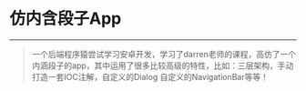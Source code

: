 # 仿内含段子App
---

> 一个后端程序猿尝试学习安卓开发，学习了darren老师的课程，高仿了一个内涵段子的app，其中运用了很多比较高级的特性，比如：三层架构，手动打造一套IOC注解，自定义的Dialog
  自定义的NavigationBar等等！
